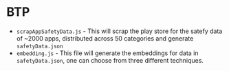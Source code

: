 # BTP

- `scrapAppSafetyData.js` - This will scrap the play store for the satefy data of ~2000 apps, distributed across 50 categories and generate `safetyData.json`
- `embedding.js` - This file will generate the embeddings for data in `safetyData.json`, one can choose from three different techniques.

